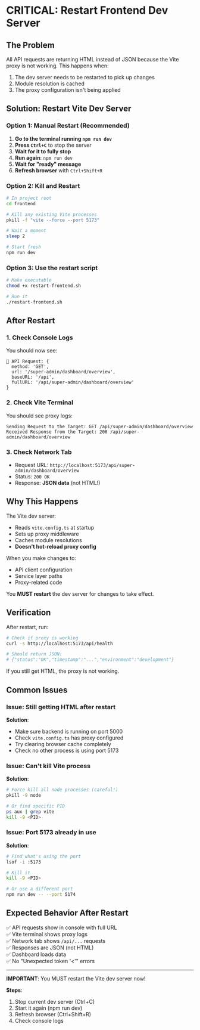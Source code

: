 # CRITICAL: Restart Frontend Dev Server

## The Problem

All API requests are returning HTML instead of JSON because the Vite proxy is not working. This happens when:
1. The dev server needs to be restarted to pick up changes
2. Module resolution is cached
3. The proxy configuration isn't being applied

## Solution: Restart Vite Dev Server

### Option 1: Manual Restart (Recommended)

1. **Go to the terminal running `npm run dev`**
2. **Press `Ctrl+C`** to stop the server
3. **Wait for it to fully stop**
4. **Run again**: `npm run dev`
5. **Wait for "ready" message**
6. **Refresh browser** with `Ctrl+Shift+R`

### Option 2: Kill and Restart

```bash
# In project root
cd frontend

# Kill any existing Vite processes
pkill -f "vite --force --port 5173"

# Wait a moment
sleep 2

# Start fresh
npm run dev
```

### Option 3: Use the restart script

```bash
# Make executable
chmod +x restart-frontend.sh

# Run it
./restart-frontend.sh
```

## After Restart

### 1. Check Console Logs

You should now see:
```
🔵 API Request: {
  method: 'GET',
  url: '/super-admin/dashboard/overview',
  baseURL: '/api',
  fullURL: '/api/super-admin/dashboard/overview'
}
```

### 2. Check Vite Terminal

You should see proxy logs:
```
Sending Request to the Target: GET /api/super-admin/dashboard/overview
Received Response from the Target: 200 /api/super-admin/dashboard/overview
```

### 3. Check Network Tab

- Request URL: `http://localhost:5173/api/super-admin/dashboard/overview`
- Status: `200 OK`
- Response: **JSON data** (not HTML!)

## Why This Happens

The Vite dev server:
- Reads `vite.config.ts` at startup
- Sets up proxy middleware
- Caches module resolutions
- **Doesn't hot-reload proxy config**

When you make changes to:
- API client configuration
- Service layer paths
- Proxy-related code

You **MUST restart** the dev server for changes to take effect.

## Verification

After restart, run:
```bash
# Check if proxy is working
curl -s http://localhost:5173/api/health

# Should return JSON:
# {"status":"OK","timestamp":"...","environment":"development"}
```

If you still get HTML, the proxy is not working.

## Common Issues

### Issue: Still getting HTML after restart
**Solution**: 
- Make sure backend is running on port 5000
- Check `vite.config.ts` has proxy configured
- Try clearing browser cache completely
- Check no other process is using port 5173

### Issue: Can't kill Vite process
**Solution**:
```bash
# Force kill all node processes (careful!)
pkill -9 node

# Or find specific PID
ps aux | grep vite
kill -9 <PID>
```

### Issue: Port 5173 already in use
**Solution**:
```bash
# Find what's using the port
lsof -i :5173

# Kill it
kill -9 <PID>

# Or use a different port
npm run dev -- --port 5174
```

## Expected Behavior After Restart

✅ API requests show in console with full URL  
✅ Vite terminal shows proxy logs  
✅ Network tab shows `/api/...` requests  
✅ Responses are JSON (not HTML)  
✅ Dashboard loads data  
✅ No "Unexpected token '<'" errors  

---

**IMPORTANT**: You MUST restart the Vite dev server now!

**Steps**:
1. Stop current dev server (Ctrl+C)
2. Start it again (npm run dev)
3. Refresh browser (Ctrl+Shift+R)
4. Check console logs
